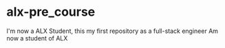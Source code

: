 # alx-pre_course
I'm now a ALX Student, this my first repository as a full-stack engineer
Am now a student of ALX
